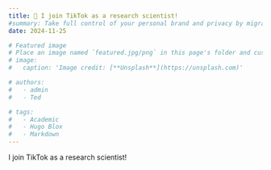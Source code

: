 ```yaml
---
title: 🎉 I join TikTok as a research scientist!
#summary: Take full control of your personal brand and privacy by migrating away from the big tech platforms!
date: 2024-11-25

# Featured image
# Place an image named `featured.jpg/png` in this page's folder and customize its options here.
# image:
#   caption: 'Image credit: [**Unsplash**](https://unsplash.com)'

# authors:
#   - admin
#   - Ted

# tags:
#   - Academic
#   - Hugo Blox
#   - Markdown
---
```


I join TikTok as a research scientist!
